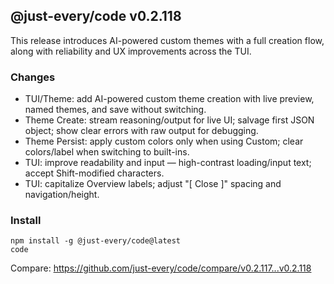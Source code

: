 ## @just-every/code v0.2.118

This release introduces AI-powered custom themes with a full creation flow, along with reliability and UX improvements across the TUI.

### Changes

- TUI/Theme: add AI-powered custom theme creation with live preview, named themes, and save without switching.
- Theme Create: stream reasoning/output for live UI; salvage first JSON object; show clear errors with raw output for debugging.
- Theme Persist: apply custom colors only when using Custom; clear colors/label when switching to built-ins.
- TUI: improve readability and input — high-contrast loading/input text; accept Shift-modified characters.
- TUI: capitalize Overview labels; adjust "[ Close ]" spacing and navigation/height.

### Install

```
npm install -g @just-every/code@latest
code
```

Compare: https://github.com/just-every/code/compare/v0.2.117...v0.2.118
